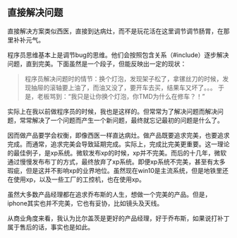 ## 直接解决问题

直接解决方案类似西医，直接到达病灶，而不是玩花活在这里调节调节肠胃，在那里补补元气。

程序员思维基本上是调节bug的思维。他们会按照包含关系（#include）逐步解决问题，直到完美。下面虽然是一个段子，但能反映出一定的现状：

> 程序员解决问题时的情节：换个灯泡，发现架子松了，拿镙丝刀的时候，发现抽屉的滚轴要上油了，而油又没了，要开车去买，结果车又坏了。。。 于是，老板骂到：“我只是让你换个灯泡，你TMD为什么在修车？！”

实际上在我以前做程序员的时候，我也是这样的。但常常为了解决问题而解决问题，常常解决了一个问题而产生一个新问题，最终就忘记最初的问题是什么了。

因而做产品要学会权衡，即像西医一样直达病灶。做产品既要追求完美，也要追求完成。而通常，追求完美会导致延期完成。实际上，完成比完美更重要。这一理论的最佳例子，是xp系统。微软发布xp的时候，xp并不完美。而后的十几年，微软通过慢慢发布布丁的方式，最终放弃了xp系统。即便xp系统不完美，甚至有太多瑕疵，但是这并不影响xp的业界地位。虽然现在win10是主流系统，但是地铁里还在使用xp，以及一些工厂的工控机，也在使用xp。

虽然大多数产品经理都在追求乔布斯的人生，想做一个完美的产品。但是，iphone其实也并不完美，它也有妥协，比如镜头及天线。


从商业角度来看，我认为比尔盖茨是更好的产品经理，好于乔布斯，如果说打补丁属于售后的话，事实也是如此。
